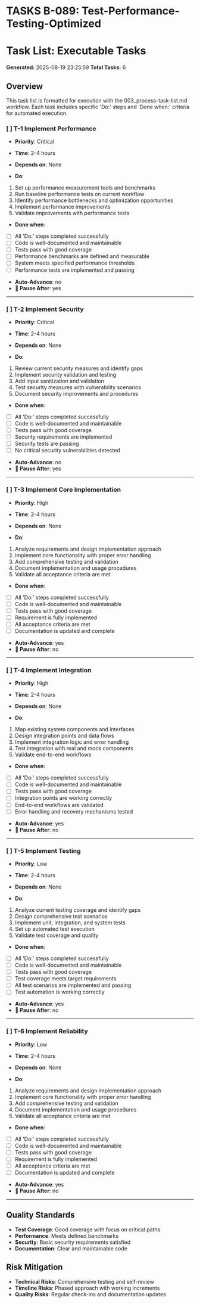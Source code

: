 # TASKS B-089: Test-Performance-Testing-Optimized
<!-- BACKLOG_ID: B-089 -->
<!-- FILE_TYPE: tasks -->
<!-- SLUG: Test-Performance-Testing-Optimized -->
<!-- ROADMAP_REFERENCE: 000_core/004_development-roadmap.md -->

# Task List: Executable Tasks

**Generated:** 2025-08-19 23:25:59
**Total Tasks:** 6

## Overview
This task list is formatted for execution with the 003_process-task-list.md workflow.
Each task includes specific 'Do:' steps and 'Done when:' criteria for automated execution.

### [ ] T-1 Implement Performance
- **Priority**: Critical
- **Time**: 2-4 hours
- **Depends on**: None

- **Do**:
1. Set up performance measurement tools and benchmarks
2. Run baseline performance tests on current workflow
3. Identify performance bottlenecks and optimization opportunities
4. Implement performance improvements
5. Validate improvements with performance tests

- **Done when**:
- [ ] All 'Do:' steps completed successfully
- [ ] Code is well-documented and maintainable
- [ ] Tests pass with good coverage
- [ ] Performance benchmarks are defined and measurable
- [ ] System meets specified performance thresholds
- [ ] Performance tests are implemented and passing

- **Auto-Advance**: no
- **🛑 Pause After**: yes

---

### [ ] T-2 Implement Security
- **Priority**: Critical
- **Time**: 2-4 hours
- **Depends on**: None

- **Do**:
1. Review current security measures and identify gaps
2. Implement security validation and testing
3. Add input sanitization and validation
4. Test security measures with vulnerability scenarios
5. Document security improvements and procedures

- **Done when**:
- [ ] All 'Do:' steps completed successfully
- [ ] Code is well-documented and maintainable
- [ ] Tests pass with good coverage
- [ ] Security requirements are implemented
- [ ] Security tests are passing
- [ ] No critical security vulnerabilities detected

- **Auto-Advance**: no
- **🛑 Pause After**: yes

---

### [ ] T-3 Implement Core Implementation
- **Priority**: High
- **Time**: 2-4 hours
- **Depends on**: None

- **Do**:
1. Analyze requirements and design implementation approach
2. Implement core functionality with proper error handling
3. Add comprehensive testing and validation
4. Document implementation and usage procedures
5. Validate all acceptance criteria are met

- **Done when**:
- [ ] All 'Do:' steps completed successfully
- [ ] Code is well-documented and maintainable
- [ ] Tests pass with good coverage
- [ ] Requirement is fully implemented
- [ ] All acceptance criteria are met
- [ ] Documentation is updated and complete

- **Auto-Advance**: yes
- **🛑 Pause After**: no

---

### [ ] T-4 Implement Integration
- **Priority**: High
- **Time**: 2-4 hours
- **Depends on**: None

- **Do**:
1. Map existing system components and interfaces
2. Design integration points and data flows
3. Implement integration logic and error handling
4. Test integration with real and mock components
5. Validate end-to-end workflows

- **Done when**:
- [ ] All 'Do:' steps completed successfully
- [ ] Code is well-documented and maintainable
- [ ] Tests pass with good coverage
- [ ] Integration points are working correctly
- [ ] End-to-end workflows are validated
- [ ] Error handling and recovery mechanisms tested

- **Auto-Advance**: yes
- **🛑 Pause After**: no

---

### [ ] T-5 Implement Testing
- **Priority**: Low
- **Time**: 2-4 hours
- **Depends on**: None

- **Do**:
1. Analyze current testing coverage and identify gaps
2. Design comprehensive test scenarios
3. Implement unit, integration, and system tests
4. Set up automated test execution
5. Validate test coverage and quality

- **Done when**:
- [ ] All 'Do:' steps completed successfully
- [ ] Code is well-documented and maintainable
- [ ] Tests pass with good coverage
- [ ] Test coverage meets target requirements
- [ ] All test scenarios are implemented and passing
- [ ] Test automation is working correctly

- **Auto-Advance**: yes
- **🛑 Pause After**: no

---

### [ ] T-6 Implement Reliability
- **Priority**: Low
- **Time**: 2-4 hours
- **Depends on**: None

- **Do**:
1. Analyze requirements and design implementation approach
2. Implement core functionality with proper error handling
3. Add comprehensive testing and validation
4. Document implementation and usage procedures
5. Validate all acceptance criteria are met

- **Done when**:
- [ ] All 'Do:' steps completed successfully
- [ ] Code is well-documented and maintainable
- [ ] Tests pass with good coverage
- [ ] Requirement is fully implemented
- [ ] All acceptance criteria are met
- [ ] Documentation is updated and complete

- **Auto-Advance**: yes
- **🛑 Pause After**: no

---

## Quality Standards

- **Test Coverage**: Good coverage with focus on critical paths
- **Performance**: Meets defined benchmarks
- **Security**: Basic security requirements satisfied
- **Documentation**: Clear and maintainable code

## Risk Mitigation

- **Technical Risks**: Comprehensive testing and self-review
- **Timeline Risks**: Phased approach with working increments
- **Quality Risks**: Regular check-ins and documentation updates
